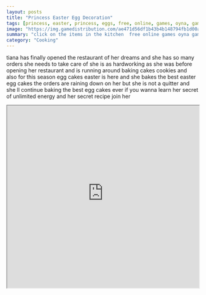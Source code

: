 ```yaml
---
layout: posts
title: "Princess Easter Egg Decoration"
tags: [princess, easter, princess, eggs, free, online, games, oyna, game, free, games, play, play, games]
image: "https://img.gamedistribution.com/ae471d56df1b43b4b148794fb1d00a6b.jpg"
summary: "click on the items in the kitchen  free online games oyna game free games play play games"
category: "Cooking"
---
```


tiana has finally opened the restaurant of her dreams and she has so many orders she needs to take care of she is as hardworking as she was before opening her restaurant and is running around baking cakes cookies and also for this season egg cakes easter is here and she bakes the best easter egg cakes the orders are raining down on her but she is not a quitter and she ll continue baking the best egg cakes ever if you wanna learn her secret of unlimited energy and her secret recipe join her

<iframe width="100%" height="480px;" src="https://html5.gamedistribution.com/ae471d56df1b43b4b148794fb1d00a6b/"></iframe>